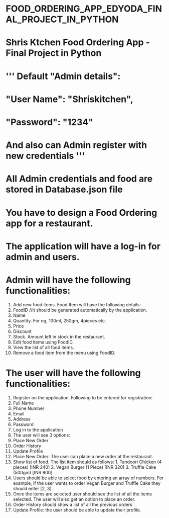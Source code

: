 # FOOD_ORDERING_APP_EDYODA_FINAL_PROJECT_IN_PYTHON
# Shris Ktchen Food Ordering App - Final Project in Python 
# ''' Default "Admin details":
#        "User Name": "Shriskitchen",
#       "Password": "1234"
#        And also can Admin register with new credentials '''

# All Admin credentials and food are stored in Database.json file 
# You have to design a Food Ordering app for a restaurant.

# The application will have a log-in for admin and users.


# Admin will have the following functionalities:

1. Add new food items. Food Item will have the following details:
2. FoodID //It should be generated automatically by the application.
3. Name
4. Quantity. For eg, 100ml, 250gm, 4pieces etc.
5. Price
6. Discount
7. Stock. Amount left in stock in the restaurant.
8. Edit food items using FoodID.
9. View the list of all food items.
10. Remove a food item from the menu using FoodID.


# The user will have the following functionalities:

1. Register on the application. Following to be entered for registration:
2. Full Name
3. Phone Number
4. Email
5. Address
6. Password
7. Log in to the application
8. The user will see 3 options:
9. Place New Order
10. Order History
11. Update Profile
12. Place New Order: The user can place a new order at the restaurant.
13. Show list of food. The list item should as follows:
        1. Tandoori Chicken (4 pieces) [INR 240]
        2. Vegan Burger (1 Piece) [INR 320]
        3. Truffle Cake (500gm) [INR 900]
14. Users should be able to select food by entering an array of numbers. For example, if the user wants to order Vegan Burger and Truffle Cake they should enter [2, 3]
15. Once the items are selected user should see the list of all the items selected. The user will also get an option to place an order.
16. Order History should show a list of all the previous orders
17. Update Profile: the user should be able to update their profile.
